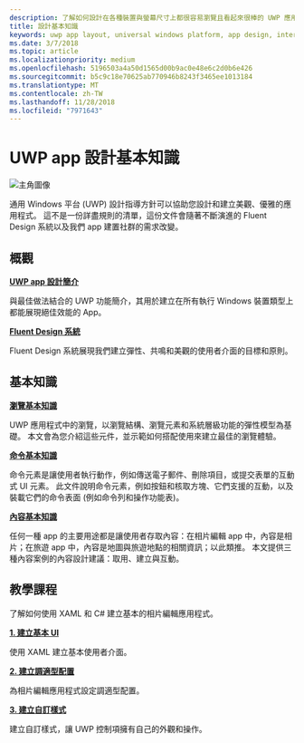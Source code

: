 ```yaml
---
description: 了解如何設計在各種裝置與螢幕尺寸上都很容易瀏覽且看起來很棒的 UWP 應用程式並撰寫應用程式程式碼。
title: 設計基本知識
keywords: uwp app layout, universal windows platform, app design, interface, uwp app 配置, 通用 Windows 平台,應用程式設計, 介面
ms.date: 3/7/2018
ms.topic: article
ms.localizationpriority: medium
ms.openlocfilehash: 5196503a4a50d1565d00b9ac0e48e6c2d0b6e426
ms.sourcegitcommit: b5c9c18e70625ab770946b8243f3465ee1013184
ms.translationtype: MT
ms.contentlocale: zh-TW
ms.lasthandoff: 11/28/2018
ms.locfileid: "7971643"
---
```

# <a name="design-basics-for-uwp-apps"></a>UWP app 設計基本知識

![主角圖像](images/header-design-basics.svg)

通用 Windows 平台 (UWP) 設計指導方針可以協助您設計和建立美觀、優雅的應用程式。 這不是一份詳盡規則的清單，這份文件會隨著不斷演進的 Fluent Design 系統以及我們 app 建置社群的需求改變。 

## <a name="overview"></a>概觀

[**UWP app 設計簡介**](design-and-ui-intro.md)

與最佳做法結合的 UWP 功能簡介，其用於建立在所有執行 Windows 裝置類型上都能展現絕佳效能的 App。

[**Fluent Design 系統**](../fluent-design-system/index.md)

Fluent Design 系統展現我們建立彈性、共鳴和美觀的使用者介面的目標和原則。

## <a name="basics"></a>基本知識

[**瀏覽基本知識**](navigation-basics.md)

UWP 應用程式中的瀏覽，以瀏覽結構、瀏覽元素和系統層級功能的彈性模型為基礎。 本文會為您介紹這些元件，並示範如何搭配使用來建立最佳的瀏覽體驗。

[**命令基本知識**](commanding-basics.md)

命令元素是讓使用者執行動作，例如傳送電子郵件、刪除項目，或提交表單的互動式 UI 元素。 此文件說明命令元素，例如按鈕和核取方塊、它們支援的互動，以及裝載它們的命令表面 (例如命令列和操作功能表)。

[**內容基本知識**](content-basics.md)

任何一種 app 的主要用途都是讓使用者存取內容：在相片編輯 app 中，內容是相片；在旅遊 app 中，內容是地圖與旅遊地點的相關資訊；以此類推。 本文提供三種內容案例的內容設計建議：取用、建立與互動。

## <a name="tutorials"></a>教學課程

了解如何使用 XAML 和 C# 建立基本的相片編輯應用程式。
<!-- <img src="images/landing-page/photolab-50.png" style="{height: 339px}" alt=" " /> -->

[**1. 建立基本 UI**](xaml-basics-ui.md)

使用 XAML 建立基本使用者介面。

[**2. 建立調適型配置**](xaml-basics-adaptive-layout.md)

為相片編輯應用程式設定調適型配置。

[**3. 建立自訂樣式**](xaml-basics-style.md)

建立自訂樣式，讓 UWP 控制項擁有自己的外觀和操作。